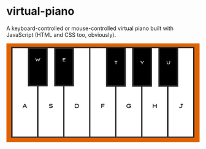 # virtual-piano
A keyboard-controlled or mouse-controlled virtual piano built with JavaScript (HTML and CSS too, obviously).

![piano image](piano-img.png)
